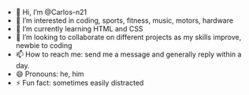 - 👋 Hi, I’m @Carlos-n21
- 👀 I’m interested in coding, sports, fitness, music, motors, hardware
- 🌱 I’m currently learning HTML and CSS
- 💞️ I’m looking to collaborate on different projects as my skills improve, newbie to coding
- 📫 How to reach me: send me a message and generally reply within a day.
- 😄 Pronouns: he, him
- ⚡ Fun fact: sometimes easily distracted

<!---
Carlos-n21/Carlos-n21 is a ✨ special ✨ repository because its `README.md` (this file) appears on your GitHub profile.
You can click the Preview link to take a look at your changes.
--->
